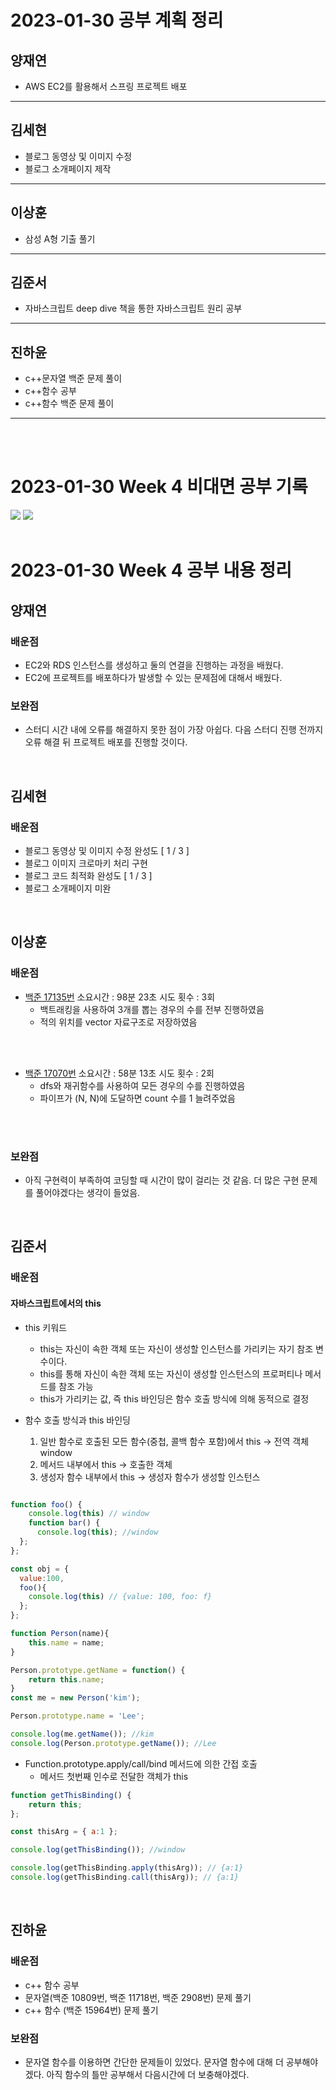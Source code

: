 # 2023-01-30 공부 계획 정리

## 양재연
- AWS EC2를 활용해서 스프링 프로젝트 배포
---
## 김세현
- 블로그 동영상 및 이미지 수정
- 블로그 소개페이지 제작
---
## 이상훈
- 삼성 A형 기출 풀기
---
## 김준서
- 자바스크립트 deep dive 책을 통한 자바스크립트 원리 공부 
---
## 진하윤
- c++문자열 백준 문제 풀이
- c++함수 공부
- c++함수 백준 문제 풀이
---
</br>
</br>

# 2023-01-30 Week 4 비대면 공부 기록

<img src="1.png">
<img src="2.png">
</br>
</br>

# 2023-01-30 Week 4 공부 내용 정리

## 양재연

### 배운점
* EC2와 RDS 인스턴스를 생성하고 둘의 연결을 진행하는 과정을 배웠다.
* EC2에 프로젝트를 배포하다가 발생할 수 있는 문제점에 대해서 배웠다.

### 보완점
* 스터디 시간 내에 오류를 해결하지 못한 점이 가장 아쉽다. 다음 스터디 진행 전까지 오류 해결 뒤 프로젝트 배포를 진행할 것이다.

</br>

## 김세현

### 배운점
- 블로그 동영상 및 이미지 수정 완성도 [ 1 / 3 ]
- 블로그 이미지 크로마키 처리 구현
- 블로그 코드 최적화 완성도 [ 1 / 3 ]
- 블로그 소개페이지 미완

</br>

## 이상훈

### 배운점
- <a href="https://www.acmicpc.net/problem/17135">백준 17135번</a> 소요시간 : 98분 23초 시도 횟수 : 3회
    * 백트래킹을 사용하여 3개를 뽑는 경우의 수를 전부 진행하였음
    * 적의 위치를 vector 자료구조로 저장하였음
</br>
</br>

- <a href="https://www.acmicpc.net/problem/17070">백준 17070번</a> 소요시간 : 58분 13초 시도 횟수 : 2회
    * dfs와 재귀함수를 사용하여 모든 경우의 수를 진행하였음
    * 파이프가 (N, N)에 도달하면 count 수를 1 늘려주었음
</br>
</br>

### 보완점

- 아직 구현력이 부족하여 코딩할 때 시간이 많이 걸리는 것 같음. 더 많은 구현 문제를 풀어야겠다는 생각이 들었음.

</br>


## 김준서

### 배운점
#### 자바스크립트에서의 this


* this 키워드</br>
  - this는 자신이 속한 객체 또는 자신이 생성할 인스턴스를 가리키는 자기 참조 변수이다. 
  - this를 통해 자신이 속한 객체 또는 자신이 생성할 인스턴스의 프로퍼티나 메서드를 참조 가능
  - this가 가리키는 값, 즉 this 바인딩은 함수 호출 방식에 의해 동적으로 결정
    
* 함수 호출 방식과 this 바인딩 </br>
  1. 일반 함수로 호출된 모든 함수(중첩, 콜백 함수 포함)에서 this -> 전역 객체 window 
  2. 메서드 내부에서 this -> 호출한 객체
  3. 생성자 함수 내부에서 this -> 생성자 함수가 생성할 인스턴스

``` javascript 

function foo() {
    console.log(this) // window
    function bar() {
      console.log(this); //window
  };
};

const obj = {
  value:100,
  foo(){
    console.log(this) // {value: 100, foo: f}
  };
};

function Person(name){
    this.name = name;
}

Person.prototype.getName = function() {
    return this.name;
}
const me = new Person('kim');

Person.prototype.name = 'Lee';

console.log(me.getName()); //kim
console.log(Person.prototype.getName()); //Lee
```

* Function.prototype.apply/call/bind 메서드에 의한 간접 호출
  - 메서드 첫번째 인수로 전달한 객체가 this
``` javascript
function getThisBinding() {
    return this;
};

const thisArg = { a:1 };

console.log(getThisBinding()); //window

console.log(getThisBinding.apply(thisArg)); // {a:1}
console.log(getThisBinding.call(thisArg)); // {a:1}

```
</br>

## 진하윤

### 배운점
- c++ 함수 공부
- 문자열(백준 10809번, 백준 11718번, 백준 2908번) 문제 풀기
- c++ 함수 (백준 15964번) 문제 풀기

### 보완점
- 문자열 함수를 이용하면 간단한 문제들이 있었다. 문자열 함수에 대해 더 공부해야겠다. 아직 함수의 틀만 공부해서 다음시간에 더 보충해야겠다.
